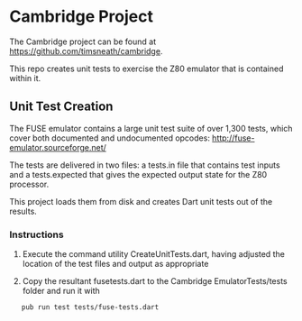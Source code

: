 # Cambridge Project
The Cambridge project can be found at https://github.com/timsneath/cambridge.

This repo creates unit tests to exercise the Z80 emulator that is contained within it. 

## Unit Test Creation
The FUSE emulator contains a large unit test suite of over 1,300 tests,
which cover both documented and undocumented opcodes:
   http://fuse-emulator.sourceforge.net/ 

The tests are delivered in two files: a tests.in file that contains test 
inputs and a tests.expected that gives the expected output state for the 
Z80 processor. 

This project loads them from disk and creates Dart unit tests out
of the results. 

### Instructions

1. Execute the command utility CreateUnitTests.dart, having adjusted the 
   location of the test files and output as appropriate

2. Copy the resultant fusetests.dart to the Cambridge EmulatorTests/tests 
folder and run it with
```
   pub run test tests/fuse-tests.dart
```
